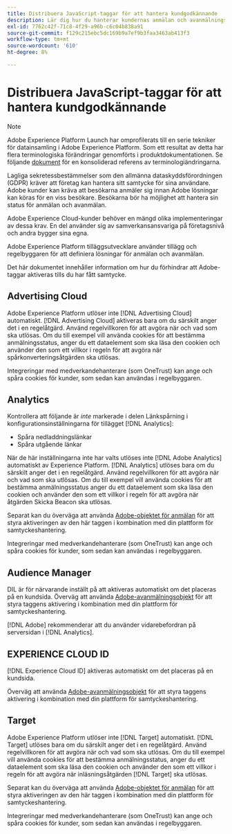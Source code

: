 ```yaml
---
title: Distribuera JavaScript-taggar för att hantera kundgodkännande
description: Lär dig hur du hanterar kundernas anmälan och avanmälningssignaler för olika Adobe-lösningar i Adobe Experience Platform.
exl-id: 7762c42f-71c8-4f29-a96b-c6c04b838a91
source-git-commit: f129c215ebc5dc169b9a7ef9b3faa3463ab413f3
workflow-type: tm+mt
source-wordcount: '610'
ht-degree: 8%

---
```


# Distribuera JavaScript-taggar för att hantera kundgodkännande

>[!NOTE]
>
>Adobe Experience Platform Launch har omprofilerats till en serie tekniker för datainsamling i Adobe Experience Platform. Som ett resultat av detta har flera terminologiska förändringar genomförts i produktdokumentationen. Se följande [dokument](../../term-updates.md) för en konsoliderad referens av terminologiändringarna.

Lagliga sekretessbestämmelser som den allmänna dataskyddsförordningen (GDPR) kräver att företag kan hantera sitt samtycke för sina användare. Adobe kunder kan kräva att besökarna anmäler sig innan Adobe lösningar kan köras för en viss besökare. Besökarna bör ha möjlighet att hantera sin status för anmälan och avanmälan.

Adobe Experience Cloud-kunder behöver en mängd olika implementeringar av dessa krav. En del använder sig av samverkansansvariga på företagsnivå och andra bygger sina egna.

Adobe Experience Platform tilläggsutvecklare använder tillägg och regelbyggaren för att definiera lösningar för anmälan och avanmälan.

Det här dokumentet innehåller information om hur du förhindrar att Adobe-taggar aktiveras tills du har fått samtycke.

## Advertising Cloud

Adobe Experience Platform utlöser inte [!DNL Advertising Cloud] automatiskt. [!DNL Advertising Cloud] aktiveras bara om du särskilt anger det i en regelåtgärd. Använd regelvillkoren för att avgöra när och vad som ska utlösas. Om du till exempel vill använda cookies för att bestämma anmälningsstatus, anger du ett dataelement som ska läsa den cookien och använder den som ett villkor i regeln för att avgöra när spårkonverteringsåtgärden ska utlösas.

Integreringar med medverkandehanterare (som OneTrust) kan ange och spåra cookies för kunder, som sedan kan användas i regelbyggaren.

## Analytics 

Kontrollera att följande är *inte* markerade i delen Länkspårning i konfigurationsinställningarna för tillägget [!DNL Analytics]:

* Spåra nedladdningslänkar
* Spåra utgående länkar

När de här inställningarna inte har valts utlöses inte [!DNL Adobe Analytics] automatiskt av Experience Platform. [!DNL Analytics] utlöses bara om du särskilt anger det i en regelåtgärd. Använd regelvillkoren för att avgöra när och vad som ska utlösas. Om du till exempel vill använda cookies för att bestämma anmälningsstatus anger du ett dataelement som ska läsa den cookien och använder den som ett villkor i regeln för att avgöra när åtgärden Skicka Beacon ska utlösas.

Separat kan du överväga att använda [Adobe-objektet för anmälan](https://experienceleague.adobe.com/docs/id-service/using/implementation/opt-in-service/optin-overview.html?lang=sv-SE) för att styra aktiveringen av den här taggen i kombination med din plattform för samtyckeshantering.

Integreringar med medverkandehanterare (som OneTrust) kan ange och spåra cookies för kunder, som sedan kan användas i regelbyggaren.

## Audience Manager

DIL är för närvarande inställt på att aktiveras automatiskt om det placeras på en kundsida. Överväg att använda [Adobe-avanmälningsobjekt](https://experienceleague.adobe.com/docs/id-service/using/implementation/opt-in-service/optin-overview.html?lang=sv-SE) för att styra taggens aktivering i kombination med din plattform för samtyckeshantering.

[!DNL Adobe] rekommenderar att du använder vidarebefordran på serversidan i [!DNL Analytics].

## EXPERIENCE CLOUD ID

[!DNL Experience Cloud ID] aktiveras automatiskt om det placeras på en kundsida.

Överväg att använda [Adobe-avanmälningsobjekt](https://experienceleague.adobe.com/docs/id-service/using/implementation/opt-in-service/optin-overview.html?lang=sv-SE) för att styra taggens aktivering i kombination med din plattform för samtyckeshantering.

## Target

Adobe Experience Platform utlöser inte [!DNL Target] automatiskt. [!DNL Target] utlöses bara om du särskilt anger det i en regelåtgärd. Använd regelvillkoren för att avgöra när och vad som ska utlösas. Om du till exempel vill använda cookies för att bestämma anmälningsstatus, anger du ett dataelement som ska läsa den cookien och använder den som ett villkor i regeln för att avgöra när inläsningsåtgärden [!DNL Target] ska utlösas.

Separat kan du överväga att använda [Adobe-objektet för anmälan](https://experienceleague.adobe.com/docs/id-service/using/implementation/opt-in-service/optin-overview.html?lang=sv-SE) för att styra aktiveringen av den här taggen i kombination med din plattform för samtyckeshantering.

Integreringar med medverkandehanterare (som OneTrust) kan ange och spåra cookies för kunder, som sedan kan användas i regelbyggaren.
